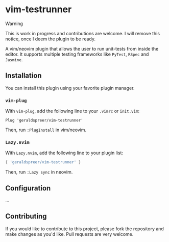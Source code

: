 # vim-testrunner

> [!WARNING]
> This is work in progress and contributions are welcome. I will remove this notice, once I deem the plugin to be ready.

A vim/neovim plugin that allows the user to run unit-tests from inside the editor. It supports multiple testing frameworks like `PyTest`, `RSpec` and `Jasmine`. 

## Installation

You can install this plugin using your favorite plugin manager. 

### `vim-plug`

With `vim-plug`, add the following line to your `.vimrc` or `init.vim`:
```vim
Plug 'geraldspreer/vim-testrunner'
```
Then, run `:PlugInstall` in vim/neovim.

### `Lazy.nvim`

With `Lazy.nvim`, add the following line to your plugin list:
```lua
{ 'geraldspreer/vim-testrunner' }
```
Then, run `:Lazy sync` in neovim.

## Configuration
...

## Contributing

If you would like to contribute to this project, please fork the repository and make changes as you'd like. Pull requests are very welcome.



